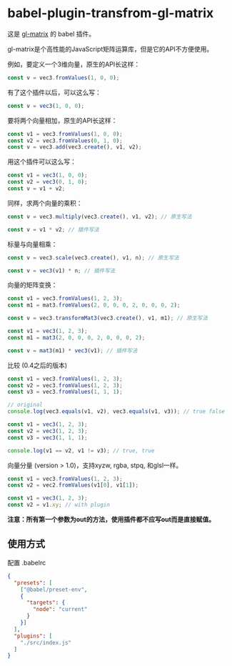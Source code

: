 # babel-plugin-transfrom-gl-matrix

这是 [gl-matrix](https://github.com/toji/gl-matrix) 的 babel 插件。

gl-matrix是个高性能的JavaScript矩阵运算库，但是它的API不方便使用。

例如，要定义一个3维向量，原生的API长这样：

```js
const v = vec3.fromValues(1, 0, 0);
```

有了这个插件以后，可以这么写：

```js
const v = vec3(1, 0, 0);
```

要将两个向量相加，原生的API长这样：

```js
const v1 = vec3.fromValues(1, 0, 0);
const v2 = vec3.fromValues(0, 1, 0);
const v = vec3.add(vec3.create(), v1, v2);
```

用这个插件可以这么写：

```js
const v1 = vec3(1, 0, 0);
const v2 = vec3(0, 1, 0);
const v = v1 + v2;
```

同样，求两个向量的乘积：

```js
const v = vec3.multiply(vec3.create(), v1, v2); // 原生写法
```

```js
const v = v1 * v2; // 插件写法
```

标量与向量相乘：

```js
const v = vec3.scale(vec3.create(), v1, n); // 原生写法
```

```js
const v = vec3(v1) * n; // 插件写法
```

向量的矩阵变换：

```js
const v1 = vec3.fromValues(1, 2, 3);
const m1 = mat3.fromValues(2, 0, 0, 0, 2, 0, 0, 0, 2);

const v = vec3.transformMat3(vec3.create(), v1, m1); // 原生写法
```

```js
const v1 = vec3(1, 2, 3);
const m1 = mat3(2, 0, 0, 0, 2, 0, 0, 0, 2);

const v = mat3(m1) * vec3(v1); // 插件写法
```

比较 (0.4之后的版本)

```js
const v1 = vec3.fromValues(1, 2, 3);
const v2 = vec3.fromValues(1, 2, 3);
const v3 = vec3.fromValues(1, 1, 1);

// original
console.log(vec3.equals(v1, v2), vec3.equals(v1, v3)); // true false
```

```js
const v1 = vec3(1, 2, 3);
const v2 = vec3(1, 2, 3);
const v3 = vec3(1, 1, 1);

console.log(v1 == v2, v1 != v3); // true, true
```

向量分量 (version > 1.0)，支持xyzw, rgba, stpq, 和glsl一样。

```js
const v1 = vec3.fromValues(1, 2, 3);
const v2 = vec2.fromValues(v1[0], v1[1]);
```

```js
const v1 = vec3(1, 2, 3);
const v2 = v1.xy; // with plugin
```

**注意：所有第一个参数为out的方法，使用插件都不应写out而是直接赋值。**

## 使用方式

配置 .babelrc

```json
{
  "presets": [
    ["@babel/preset-env",
    {
      "targets": {
        "node": "current"
      }
    }]
  ],
  "plugins": [
    "./src/index.js"
  ]
}
```
